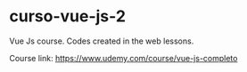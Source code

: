 # curso-vue-js-2
Vue Js course. Codes created in the web lessons.

Course link: https://www.udemy.com/course/vue-js-completo
